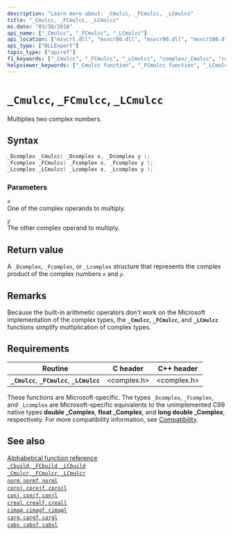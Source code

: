 ```yaml
---
description: "Learn more about: _Cmulcc, _FCmulcc, _LCmulcc"
title: "_Cmulcc, _FCmulcc, _LCmulcc"
ms.date: "03/30/2018"
api_name: ["_Cmulcc", "_FCmulcc", "_LCmulcc"]
api_location: ["msvcrt.dll", "msvcr80.dll", "msvcr90.dll", "msvcr100.dll", "msvcr100_clr0400.dll", "msvcr110.dll", "msvcr110_clr0400.dll", "msvcr120.dll", "msvcr120_clr0400.dll", "ucrtbase.dll", "api-ms-win-crt-math-l1-1-0.dll"]
api_type: ["DLLExport"]
topic_type: ["apiref"]
f1_keywords: ["_Cmulcc", "_FCmulcc", "_LCmulcc", "complex/_Cmulcc", "complex/_FCmulcc", "complex/_LCmulcc"]
helpviewer_keywords: ["_Cmulcc function", "_FCmulcc function", "_LCmulcc function"]
---
```

# `_Cmulcc`, `_FCmulcc`, `_LCmulcc`

Multiplies two complex numbers.

## Syntax

```C
_Dcomplex _Cmulcc( _Dcomplex x, _Dcomplex y );
_Fcomplex _FCmulcc( _Fcomplex x, _Fcomplex y );
_Lcomplex _LCmulcc( _Lcomplex x, _Lcomplex y );
```

### Parameters

*`x`*\
One of the complex operands to multiply.

*`y`*\
The other complex operand to multiply.

## Return value

A `_Dcomplex`, `_Fcomplex`, or `_Lcomplex` structure that represents the complex product of the complex numbers *`x`* and *`y`*.

## Remarks

Because the built-in arithmetic operators don't work on the Microsoft implementation of the complex types, the **`_Cmulcc`**, **`_FCmulcc`**, and **`_LCmulcc`** functions simplify multiplication of complex types.

## Requirements

|Routine|C header|C++ header|
|-------------|--------------|------------------|
|**`_Cmulcc`**, **`_FCmulcc`**, **`_LCmulcc`**|\<complex.h>|\<complex.h>|

These functions are Microsoft-specific. The types `_Dcomplex`, `_Fcomplex`, and `_Lcomplex` are Microsoft-specific equivalents to the unimplemented C99 native types **double _Complex**, **float _Complex**, and **long double _Complex**, respectively. For more compatibility information, see [Compatibility](../compatibility.md).

## See also

[Alphabetical function reference](crt-alphabetical-function-reference.md)\
[`_Cbuild`, `_FCbuild`, `_LCbuild`](cbuild-fcbuild-lcbuild.md)\
[`_Cmulcr`, `_FCmulcr`, `_LCmulcr`](cmulcr-fcmulcr-lcmulcr.md)\
[`norm`, `normf`, `norml`](norm-normf-norml1.md)\
[`cproj`, `cprojf`, `cprojl`](cproj-cprojf-cprojl.md)\
[`conj`, `conjf`, `conjl`](conj-conjf-conjl.md)\
[`creal`, `crealf`, `creall`](creal-crealf-creall.md)\
[`cimag`, `cimagf`, `cimagl`](cimag-cimagf-cimagl.md)\
[`carg`, `cargf`, `cargl`](carg-cargf-cargl.md)\
[`cabs`, `cabsf`, `cabsl`](cabs-cabsf-cabsl.md)

